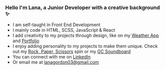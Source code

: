 ### Hello I'm Lana, a Junior Developer with a creative background :sparkles:

- I am self-taught in Front End Development
- I mainly code in HTML, SCSS, JavaScript & React
- I add creativity to my projects through design, like on my <a href="https://vanilla-js-weather.netlify.app" target="_blank">Weather App</a> and <a href="https://lana-gordon-portfolio.netlify.app" target="_blank">Portfolio</a>
- I enjoy adding personality to my projects to make them unique. Check out my <a href="https://roxy-piper-sza-game.netlify.app" target="_blank">Rock, Paper, Scissors</a> spin or my <a href="https://gc-soundboard.netlify.app">GC Soundboard</a>
- You can connect with me on <a href="https://www.linkedin.com/in/lana-gordon-7a83a286/">LinkedIn</a>
- Or email me at <a href="mailto:lanagordon03@gmail.com">lanagordon03@gmail.com</a>


<!--
**Larlar03/Larlar03** is a ✨ _special_ ✨ repository because its `README.md` (this file) appears on your GitHub profile.
https://www.webfx.com/tools/emoji-cheat-sheet/

Here are some ideas to get you started:

- 🔭 I’m currently working on ...
- 🌱 I’m currently learning ...
- 👯 I’m looking to collaborate on ...
- 🤔 I’m looking for help with ...
- 💬 Ask me about ...
- 📫 How to reach me: ...
- 😄 Pronouns: ...
- ⚡ Fun fact: ...
-->
